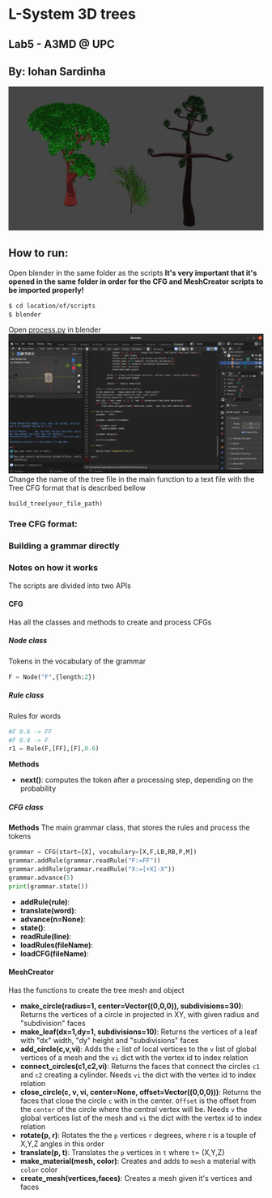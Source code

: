 # L-System 3D trees
## Lab5 - A3MD @ UPC
## By: Iohan Sardinha
![examples/examples.png](examples/examples.png)

## How to run:
Open blender in the same folder as the scripts
**It's very important that it's opened in the same folder in order for the CFG and MeshCreator scripts to be imported properly!**
```bash 
$ cd location/of/scripts
$ blender
```

Open [process.py](process.py) in blender
![instructions1](examples/instructions1.png)
Change the name of the tree file in the main function to a text file with the Tree CFG format that is described bellow
```python
build_tree(your_file_path)
```

### Tree CFG format:

### Building a grammar directly

### Notes on how it works
The scripts are divided into two APIs
#### CFG
Has all the classes and methods to create and process CFGs
##### Node class
Tokens in the vocabulary of the grammar
```python
F = Node("F",{length:2})
```

##### Rule class
Rules for words
```python
#F 0.6 -> FF
#F 0.4 -> F
r1 = Rule(F,[FF],[F],0.6)
```
**Methods**
- **next()**: computes the token after a processing step, depending on the probability

##### CFG class

**Methods**
The main grammar class, that stores the rules and process the tokens
```python
grammar = CFG(start=[X], vocabulary=[X,F,LB,RB,P,M])
grammar.addRule(grammar.readRule("F:=FF"))
grammar.addRule(grammar.readRule("X:=[+X]-X"))
grammar.advance(5)
print(grammar.state())
```
- **addRule(rule)**:
- **translate(word)**:
- **advance(n=None)**:
- **state()**:
- **readRule(line)**:
- **loadRules(fileName)**:
- **loadCFG(fileName)**:

#### MeshCreator
Has the functions to create the tree mesh and object
- **make_circle(radius=1, center=Vector((0,0,0)), subdivisions=30)**: Returns the vertices of a circle in projected in XY, with given radius and "subdivision" faces
- **make_leaf(dx=1,dy=1, subdivisions=10)**: Returns the vertices of a leaf with "dx" width, "dy" height and "subdivisions" faces
- **add_circle(c,v,vi)**: Adds the `c` list of local vertices to the `v` list of global vertices of a mesh and the `vi` dict with the vertex id to index relation
- **connect_circles(c1,c2,vi)**: Returns the faces that connect the circles `c1` and `c2` creating a cylinder. Needs `vi` the dict with the vertex id to index relation
- **close_circle(c, v, vi, center=None, offset=Vector((0,0,0)))**: Returns the faces that close the circle `c` with in the center. `Offset` is the offset from the `center` of the circle where the central vertex will be. Needs `v` the global vertices list of the mesh and `vi` the dict with the vertex id to index relation
- **rotate(p, r)**: Rotates the the `p` vertices `r` degrees, where r is a touple of X,Y,Z angles in this order 
- **translate(p, t)**: Translates the `p` vertices in `t` where `t`= (X,Y,Z)
- **make_material(mesh, color)**: Creates and adds to `mesh` a material with `color` color
- **create_mesh(vertices,faces)**: Creates a mesh given it's vertices and faces
